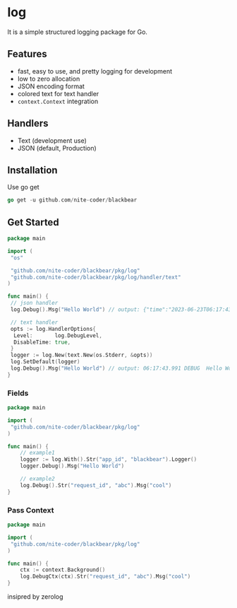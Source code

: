 # log

It is a simple structured logging package for Go.

## Features

* fast, easy to use, and pretty logging for development
* low to zero allocation
* JSON encoding format
* colored text for text handler
* `context.Context` integration

## Handlers

* Text (development use)
* JSON (default, Production)

## Installation

Use go get

```go
go get -u github.com/nite-coder/blackbear
```

## Get Started

```go
package main

import (
 "os"

 "github.com/nite-coder/blackbear/pkg/log"
 "github.com/nite-coder/blackbear/pkg/log/handler/text"
)

func main() {
 // json handler
 log.Debug().Msg("Hello World") // output: {"time":"2023-06-23T06:17:43Z","level":"DEBUG","msg":"Hello World"}

 // text handler
 opts := log.HandlerOptions{
  Level:       log.DebugLevel,
  DisableTime: true,
 }
 logger := log.New(text.New(os.Stderr, &opts))
 log.SetDefault(logger)
 log.Debug().Msg("Hello World") // output: 06:17:43.991 DEBUG  Hello World
}
```

### Fields

```go
package main

import (
 "github.com/nite-coder/blackbear/pkg/log"
)

func main() {
    // example1
    logger := log.With().Str("app_id", "blackbear").Logger()
    logger.Debug().Msg("Hello World")

    // example2
    log.Debug().Str("request_id", "abc").Msg("cool")
}
```

### Pass Context

```go
package main

import (
 "github.com/nite-coder/blackbear/pkg/log"
)

func main() {
    ctx := context.Background()
    log.DebugCtx(ctx).Str("request_id", "abc").Msg("cool")
}
```

insipred by zerolog
